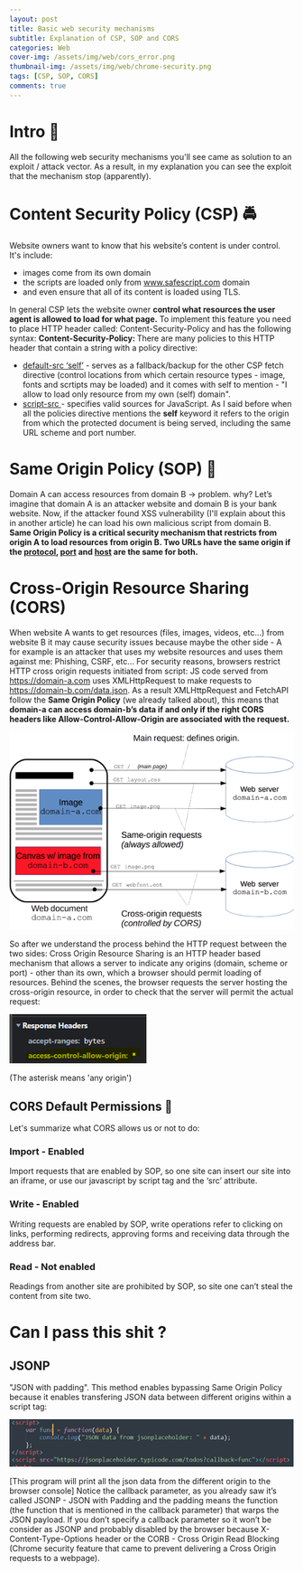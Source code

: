 ```yaml
---
layout: post
title: Basic web security mechanisms
subtitle: Explanation of CSP, SOP and CORS
categories: Web
cover-img: /assets/img/web/cors_error.png
thumbnail-img: /assets/img/web/chrome-security.png
tags: [CSP, SOP, CORS]
comments: true
---
```

# Intro :footprints:

All the following web security mechanisms you'll see came as solution to an exploit / attack vector. As a result, in my explanation you can see the exploit that the mechanism stop (apparently).

# Content Security Policy (CSP) :oncoming_police_car:

Website owners want to know that his website’s content is under control. It's include:

- images come from its own domain
- the scripts are loaded only from www.safescript.com domain
- and even ensure that all of its content is loaded using TLS.

In general CSP lets the website owner **control what resources the user agent is allowed to load for what page.**
To implement this feature you need to place HTTP header called: Content-Security-Policy and has the following syntax: **Content-Security-Policy: <policy name>**
There are many policies to this HTTP header that contain a string with a policy directive:

- <u>default-src ‘self’</u> - serves as a fallback/backup for the other CSP fetch directive (control locations from which certain resource types - image, fonts and scrtipts may be loaded) and it comes with self to mention - "I allow to load only resource from my own (self) domain".
- <u>script-src <source></u> - specifies valid sources for JavaScript.
  As I said before when all the policies directive mentions the **self** keyword it refers to the origin from which the protected document is being served, including the same URL scheme and port number.

# Same Origin Policy (SOP) :tea:

Domain A can access resources from domain B → problem. why? Let’s imagine that domain A is an attacker website and domain B is your bank website. Now, if the attacker found XSS vulnerability (I'll explain about this in another article) he can load his own malicious script from domain B.
**Same Origin Policy is a critical security mechanism that restricts from origin A to load resources from origin B. Two URLs have the same origin if the <u>protocol</u>, <u>port</u> and <u>host</u> are the same for both.**

# Cross-Origin Resource Sharing (CORS)

When website A wants to get resources (files, images, videos, etc...) from website B it may cause security issues because maybe the other side - A for example is an attacker that uses my website resources and uses them against me: Phishing, CSRF, etc…
For security reasons, browsers restrict HTTP cross origin requests initiated from script: JS code served from https://domain-a.com uses XMLHttpRequest to make requests to https://domain-b.com/data.json. As a result XMLHttpRequest and FetchAPI follow the **Same Origin Policy** (we already talked about), this means that **domain-a can access domain-b’s data if and only if the right CORS headers like Allow-Control-Allow-Origin are associated with the request.**

![cors_usage_illustrate](/assets/img/web/cors.png)

So after we understand the process behind the HTTP request between the two sides:
Cross Origin Resource Sharing is an HTTP header based mechanism that allows a server to indicate any origins (domain, scheme or port) - other than its own, which a browser should permit loading of resources. Behind the scenes, the browser requests the server hosting the cross-origin resource, in order to check that the server will permit the actual request:

![image-20230203032619514](/assets/img/web/cors_header_wildcard.png)

(The asterisk means 'any origin')

## CORS Default Permissions :key:

Let's summarize what CORS allows us or not to do:

### Import - Enabled

Import requests that are enabled by SOP, so one site can insert our site into an iframe, or use our javascript by script tag and the ‘src’ attribute.

### Write - Enabled

Writing requests are enabled by SOP, write operations refer to clicking on links, performing redirects, approving forms and receiving data through the address bar.

### Read - Not enabled

Readings from another site are prohibited by SOP, so site one can’t steal the content from site two.

# Can I pass this shit ?

## JSONP

"JSON with padding". This method enables bypassing Same Origin Policy because it enables transfering JSON data between different origins within a script tag:

![image-20230126230629233](/assets/img/web/jsonp_script_tag_implementation.png)

[This program will print all the json data from the different origin to the browser console]
Notice the callback parameter, as you already saw it’s called JSONP - JSON with Padding and the padding means the function (the function that is mentioned in the callback parameter) that warps the JSON payload. If you don’t specify a callback parameter so it won’t be consider as JSONP and probably disabled by the browser because X-Content-Type-Options header or the CORB - Cross Origin Read Blocking (Chrome security feature that came to prevent delivering a Cross Origin requests to a webpage).

